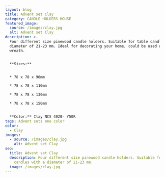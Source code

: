 ```yaml
---
layout: blog
title: Advent set Clay
category: CANDLE HOLDERS HOUSE
featured_image:
  source: /images/clay.jpg
  alt: Advent set Clay
description: >-
  Four different size pinewood candle holders. Suitable for table candles with a
  diameter of 21-23 mm. Ideal for decorating your home, could be used as Advent
  wreath.


  **Sizes:**


  * 78 x 78 x 90mm

  * 78 x 78 x 110mm

  * 78 x 78 x 130mm

  * 78 x 78 x 150mm


  **Color:** Clay NCS 4020- Y50R
tags: Advent sets one color
color:
  - Clay
images:
  - source: /images/clay.jpg
    alt: Advent set Clay
seo:
  title: Advent set Clay
  description: Four different size pinewood candle holders. Suitable for table
    candles with a diameter of 21-23 mm.
  image: /images/clay.jpg
---
```

